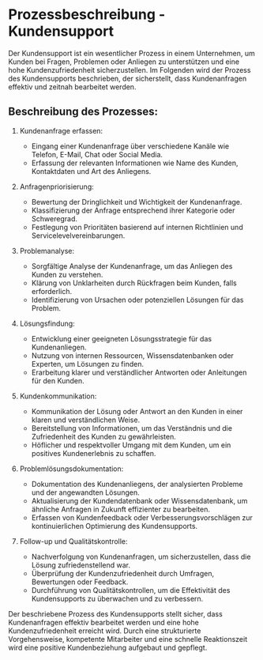 # Prozessbeschreibung - Kundensupport

Der Kundensupport ist ein wesentlicher Prozess in einem Unternehmen, um Kunden bei Fragen, Problemen oder Anliegen zu unterstützen und eine hohe Kundenzufriedenheit sicherzustellen. Im Folgenden wird der Prozess des Kundensupports beschrieben, der sicherstellt, dass Kundenanfragen effektiv und zeitnah bearbeitet werden.

## Beschreibung des Prozesses:

1. Kundenanfrage erfassen:
   - Eingang einer Kundenanfrage über verschiedene Kanäle wie Telefon, E-Mail, Chat oder Social Media.
   - Erfassung der relevanten Informationen wie Name des Kunden, Kontaktdaten und Art des Anliegens.

2. Anfragenpriorisierung:
   - Bewertung der Dringlichkeit und Wichtigkeit der Kundenanfrage.
   - Klassifizierung der Anfrage entsprechend ihrer Kategorie oder Schweregrad.
   - Festlegung von Prioritäten basierend auf internen Richtlinien und Servicelevelvereinbarungen.

3. Problemanalyse:
   - Sorgfältige Analyse der Kundenanfrage, um das Anliegen des Kunden zu verstehen.
   - Klärung von Unklarheiten durch Rückfragen beim Kunden, falls erforderlich.
   - Identifizierung von Ursachen oder potenziellen Lösungen für das Problem.

4. Lösungsfindung:
   - Entwicklung einer geeigneten Lösungsstrategie für das Kundenanliegen.
   - Nutzung von internen Ressourcen, Wissensdatenbanken oder Experten, um Lösungen zu finden.
   - Erarbeitung klarer und verständlicher Antworten oder Anleitungen für den Kunden.

5. Kundenkommunikation:
   - Kommunikation der Lösung oder Antwort an den Kunden in einer klaren und verständlichen Weise.
   - Bereitstellung von Informationen, um das Verständnis und die Zufriedenheit des Kunden zu gewährleisten.
   - Höflicher und respektvoller Umgang mit dem Kunden, um ein positives Kundenerlebnis zu schaffen.

6. Problemlösungsdokumentation:
   - Dokumentation des Kundenanliegens, der analysierten Probleme und der angewandten Lösungen.
   - Aktualisierung der Kundendatenbank oder Wissensdatenbank, um ähnliche Anfragen in Zukunft effizienter zu bearbeiten.
   - Erfassen von Kundenfeedback oder Verbesserungsvorschlägen zur kontinuierlichen Optimierung des Kundensupports.

7. Follow-up und Qualitätskontrolle:
   - Nachverfolgung von Kundenanfragen, um sicherzustellen, dass die Lösung zufriedenstellend war.
   - Überprüfung der Kundenzufriedenheit durch Umfragen, Bewertungen oder Feedback.
   - Durchführung von Qualitätskontrollen, um die Effektivität des Kundensupports zu überwachen und zu verbessern.

Der beschriebene Prozess des Kundensupports stellt sicher, dass Kundenanfragen effektiv bearbeitet werden und eine hohe Kundenzufriedenheit erreicht wird. Durch eine strukturierte Vorgehensweise, kompetente Mitarbeiter und eine schnelle Reaktionszeit wird eine positive Kundenbeziehung aufgebaut und gepflegt.
